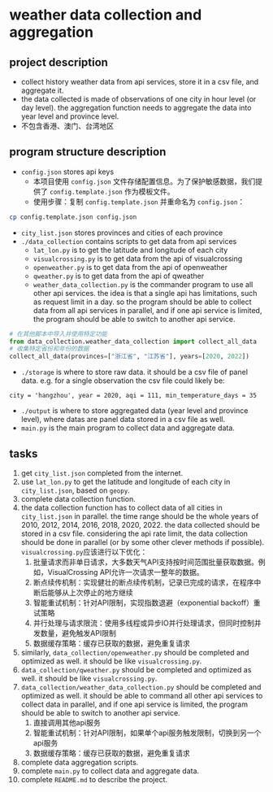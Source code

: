 # weather data collection and aggregation

## project description

- collect history weather data from api services, store it in a csv file, and aggregate it.
- the data collected is made of observations of one city in hour level (or day level). the aggregation function needs to aggregate the data into year level and province level.
- 不包含香港、澳门、台湾地区

## program structure description

- `config.json` stores api keys
  - 本项目使用 `config.json` 文件存储配置信息。为了保护敏感数据，我们提供了 `config.template.json` 作为模板文件。
  - 使用步骤：复制 `config.template.json` 并重命名为 `config.json`：
```bash
cp config.template.json config.json
```
- `city_list.json` stores provinces and cities of each province
- `./data_collection` contains scripts to get data from api services
  - `lat_lon.py` is to get the latitude and longitude of each city
  - `visualcrossing.py` is to get data from the api of visualcrossing
  - `openweather.py` is to get data from the api of openweather
  - `qweather.py` is to get data from the api of qweather
  - `weather_data_collection.py` is the commander program to use all other api services. the idea is that a single api has limitations, such as request limit in a day. so the program should be able to collect data from all api services in parallel, and if one api service is limited, the program should be able to switch to another api service.
```python
# 在其他脚本中导入并使用特定功能
from data_collection.weather_data_collection import collect_all_data
# 收集特定省份和年份的数据
collect_all_data(provinces=["浙江省", "江苏省"], years=[2020, 2022])
```
- `./storage` is where to store raw data. it should be a csv file of panel data. e.g. for a single observation the csv file could likely be:
```
city = 'hangzhou', year = 2020, aqi = 111, min_temperature_days = 35
```
- `./output` is where to store aggregated data (year level and province level), where datas are panel data stored in a csv file as well.
- `main.py` is the main program to collect data and aggregate data.

## tasks

1. get `city_list.json` completed from the internet.
2. use `lat_lon.py` to get the latitude and longitude of each city in `city_list.json`, based on `geopy`.
3. complete data collection function.
4. the data collection function has to collect data of all cities in `city_list.json` in parallel. the time range should be the whole years of 2010, 2012, 2014, 2016, 2018, 2020, 2022. the data collected should be stored in a csv file. considering the api rate limit, the data collection should be done in parallel (or by some other clever methods if possible). `visualcrossing.py`应该进行以下优化：
   1. 批量请求而非单日请求，大多数天气API支持按时间范围批量获取数据。例如，VisualCrossing API允许一次请求一整年的数据。
   2. 断点续传机制：实现健壮的断点续传机制，记录已完成的请求，在程序中断后能够从上次停止的地方继续
   3. 智能重试机制：针对API限制，实现指数退避（exponential backoff）重试策略
   4. 并行处理与请求限流：使用多线程或异步IO并行处理请求，但同时控制并发数量，避免触发API限制
   5. 数据缓存策略：缓存已获取的数据，避免重复请求
5. similarly, `data_collection/openweather.py` should be completed and optimized as well. it should be like `visualcrossing.py`.
6. `data_collection/qweather.py` should be completed and optimized as well. it should be like `visualcrossing.py`.
7. `data_collection/weather_data_collection.py` should be completed and optimized as well. it should be able to command all other api services to collect data in parallel, and if one api service is limited, the program should be able to switch to another api service.
   1. 直接调用其他api服务
   2. 智能重试机制：针对API限制，如果单个api服务触发限制，切换到另一个api服务
   3. 数据缓存策略：缓存已获取的数据，避免重复请求
8. complete data aggregation scripts.
9. complete `main.py` to collect data and aggregate data.
10. complete `README.md` to describe the project.